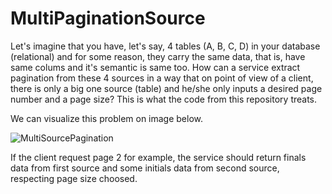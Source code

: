# MultiPaginationSource
Let's imagine that you have, let's say, 4 tables (A, B, C, D) in your database (relational) and for some reason, they carry the same data, that is, have same colums and it's semantic is same too. How can a service extract pagination from these 4 sources in a way that on point of view of a client, there is only a big one source (table) and he/she only inputs a desired page number and a page size? This is what the code from this repository treats.

We can visualize this problem on image below.

![MultiSourcePagination](https://github.com/Fabriciolk/MultiSourcePagination/assets/72703544/b8986580-d557-4d5a-aab2-f8223639128f)

If the client request page 2 for example, the service should return finals data from first source and some initials data from second source, respecting page size choosed.
